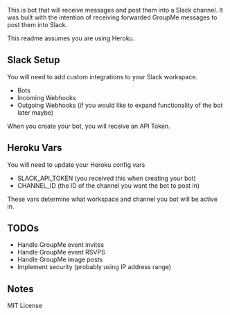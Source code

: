 This is bot that will receive messages and post them into a Slack channel. It was built with the intention of receiving forwarded GroupMe messages to post them into Slack.

This readme assumes you are using Heroku.

## Slack Setup

You will need to add custom integrations to your Slack workspace.

- Bots
- Incoming Webhooks
- Outgoing Webhooks (if you would like to expand functionality of the bot later maybe)

When you create your bot, you will receive an API Token.

## Heroku Vars

You will need to update your Heroku config vars

- SLACK_API_TOKEN (you received this when creating your bot)
- CHANNEL_ID (the ID of the channel you want the bot to post in)

These vars determine what workspace and channel you bot will be active in.

## TODOs

- Handle GroupMe event invites
- Handle GroupMe event RSVPS
- Handle GroupMe image posts
- Implement security (probably using IP address range)

## Notes

MIT License
